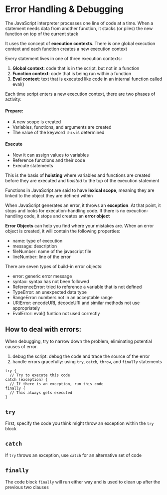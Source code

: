 # Error Handling & Debugging

The JavaScript interpreter processes one line of code at a time.  When a statement needs data from another function, it stacks (or piles) the new function on top of the current stack

It uses the concept of **execution contexts**.  There is one global execution context and each function creates a new execution context

Every statement lives in one of three execution contexts:
1. **Global context**: code that is in the script, but not in a function
2. **Function context**: code that is being run within a function
3. **Eval context**: text that is executed like code in an internal function called eval()

Each time script enters a new execution context, there are two phases of activity:
#### Prepare: 
- A new scope is created
- Variables, functions, and arguments are created
- The value of the keyword `this` is determined

#### Execute
- Now it can assign values to variables
- Reference functions and their code
- Execute statements 

This is the basis of **hoisting** where variables and functions are created before they are executed and *hoisted* to the top of the execution statement

Functions in JavaScript are said to have **lexical scope**, meaning they are linked to the object they are defined within

When JavaScript generates an error, it throws an **exception**.  At that point, it stops and looks for execution-handling code.  If there is no exeuction-handling code, it stops and creates an **error object**

**Error Objects** can help you find where your mistakes are. When an error object is created, it will contain the following properties:
- name: type of execution
- message: description
- fileNumber: name of the javascript file
- lineNumber: line of the error

There are seven types of build-in error objects:
- error: generic error message
- syntax: syntax has not been followed
- ReferenceError: tried to reference a variable that is not defined
- TypeError: an unexpected data type
- RangeError: numbers not in an acceptable range
- URIError: encodeURI, decodeURI and similar methods not use appropriately
- EvalError: eval() funtion not used correctly

## How to deal with errors:
When debugging, try to narrow down the problem, eliminating potential causes of error.

1. debug the script: debug the code and trace the source of the error
2. handle errors gracefully: using `try`, `catch`, `throw`, and `finally` statements

```
try {
  // Try to execute this code
catch (exception) {
  // If there is an exception, run this code
finally {
  // This always gets executed
}
```

## `try`

First, specify the code you think might throw an exception within the `try` block

## `catch`
If `try` throws an exception, use `catch` for an alternative set of code

## `finally`
The code block `finally` will run either way and is used to clean up after the previous two clauses
